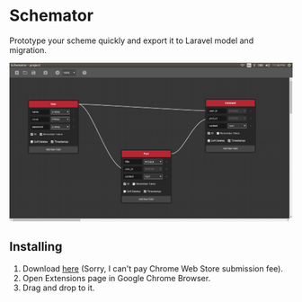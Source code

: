 # Schemator

Prototype your scheme quickly and export it to Laravel model and migration.

![img](./res/screenshot.png)

## Installing

1. Download [here](https://github.com/gattigaga/schemator/releases/tag/1.0.0) (Sorry, I can't pay Chrome Web Store submission fee).
2. Open Extensions page in Google Chrome Browser.
3. Drag and drop to it.

